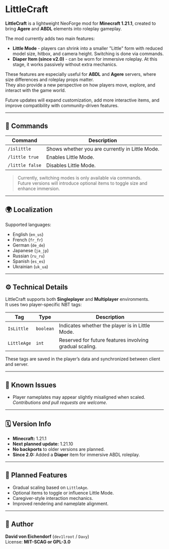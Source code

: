 # LittleCraft

**LittleCraft** is a lightweight NeoForge mod for **Minecraft 1.21.1**, created to bring **Agere** and **ABDL** elements into roleplay gameplay.

The mod currently adds two main features:
- **Little Mode** - players can shrink into a smaller "Little" form with reduced model size, hitbox, and camera height. Switching is done via commands.
- **Diaper Item (since v2.0)** - can be worn for immersive roleplay. At this stage, it works passively without extra mechanics.

These features are especially useful for **ABDL** and **Agere** servers, where size differences and roleplay props matter.  
They also provide a new perspective on how players move, explore, and interact with the game world.

Future updates will expand customization, add more interactive items, and improve compatibility with community-driven features.

---

## 💬 Commands

| Command | Description |
|----------|-------------|
| `/islittle` | Shows whether you are currently in Little Mode. |
| `/little true` | Enables Little Mode. |
| `/little false` | Disables Little Mode. |

> Currently, switching modes is only available via commands.  
> Future versions will introduce optional items to toggle size and enhance immersion.

---

## 🌍 Localization

Supported languages:
- English (`en_us`)
- French (`fr_fr`)
- German (`de_de`)
- Japanese (`ja_jp`)
- Russian (`ru_ru`)
- Spanish (`es_es`)
- Ukrainian (`uk_ua`)

---

## ⚙️ Technical Details

LittleCraft supports both **Singleplayer** and **Multiplayer** environments.  
It uses two player-specific NBT tags:

| Tag | Type | Description |
|------|------|-------------|
| `IsLittle` | `boolean` | Indicates whether the player is in Little Mode. |
| `LittleAge` | `int` | Reserved for future features involving gradual scaling. |

These tags are saved in the player’s data and synchronized between client and server.

---

## 🧱 Known Issues

- Player nameplates may appear slightly misaligned when scaled.  
  *Contributions and pull requests are welcome.*

---

## 🗓 Version Info

- **Minecraft:** 1.21.1
- **Next planned update:** 1.21.10
- **No backports** to older versions are planned.
- **Since 2.0:** Added a **Diaper** item for immersive ABDL roleplay.

---

## 🔮 Planned Features

- Gradual scaling based on `LittleAge`.
- Optional items to toggle or influence Little Mode.
- Caregiver-style interaction mechanics.
- Improved rendering and nameplate alignment.

---

## 👤 Author

**David von Eichendorf** (`dev1lroot` / `Davy`)  
License: **MIT-SCAG or GPL-3.0**
